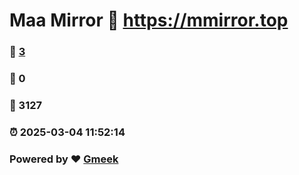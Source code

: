 # Maa Mirror :link: https://mmirror.top 
### :page_facing_up: [3](https://mmirror.top/tag.html) 
### :speech_balloon: 0 
### :hibiscus: 3127 
### :alarm_clock: 2025-03-04 11:52:14 
### Powered by :heart: [Gmeek](https://github.com/Meekdai/Gmeek)
